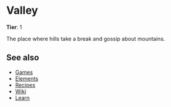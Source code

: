 # Valley

**Tier**: 1

The place where hills take a break and gossip about mountains.

## See also

* [Games](/wiki/games)
* [Elements](/wiki/elements)
* [Recipes](/wiki/recipes)
* [Wiki](/wiki/index)
* [Learn](/learn/index)
